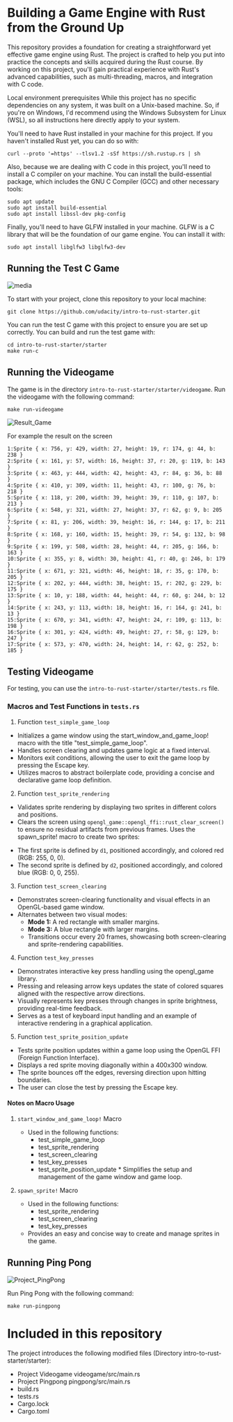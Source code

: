 # Building a Game Engine with Rust from the Ground Up

This repository provides a foundation for creating a straightforward yet effective game engine using Rust. The project is crafted to help you put into practice the concepts and skills acquired during the Rust course. By working on this project, you'll gain practical experience with Rust's advanced capabilities, such as multi-threading, macros, and integration with C code.

Local environment prerequisites
While this project has no specific dependencies on any system, it was built on a Unix-based machine. So, if you're on Windows, I'd recommend using the Windows Subsystem for Linux (WSL), so all instructions here directly apply to your system.

You'll need to have Rust installed in your machine for this project. If you haven't installed Rust yet, you can do so with:

````
curl --proto '=https' --tlsv1.2 -sSf https://sh.rustup.rs | sh
````

Also, because we are dealing with C code in this project, you'll need to install a C compiler on your machine. You can install the build-essential package, which includes the GNU C Compiler (GCC) and other necessary tools:

````
sudo apt update
sudo apt install build-essential
sudo apt install libssl-dev pkg-config

````
Finally, you'll need to have GLFW installed in your machine. GLFW is a C library that will be the foundation of our game engine. You can install it with:

````
sudo apt install libglfw3 libglfw3-dev

````

## Running the Test C Game

![media](https://github.com/1Px-Vision/Game/blob/main/Building%20a%20Game%20Engine%20with%20Rust%20from%20the%20Ground%20Up/img.png)

To start with your project, clone this repository to your local machine:

````
git clone https://github.com/udacity/intro-to-rust-starter.git

````

You can run the test C game with this project to ensure you are set up correctly. You can build and run the test game with:

````
cd intro-to-rust-starter/starter
make run-c
````
## Running the Videogame

The game is in the directory ````intro-to-rust-starter/starter/videogame````.
Run the videogame with the following command:

````
make run-videogame
````
![Result_Game](https://github.com/1Px-Vision/Game/blob/main/Building%20a%20Game%20Engine%20with%20Rust%20from%20the%20Ground%20Up/Rust_Game.jpg)

For example the result on the screen
````
1:Sprite { x: 756, y: 429, width: 27, height: 19, r: 174, g: 44, b: 238 }
2:Sprite { x: 161, y: 57, width: 16, height: 37, r: 20, g: 119, b: 143 }
3:Sprite { x: 463, y: 444, width: 42, height: 43, r: 84, g: 36, b: 88 }
4:Sprite { x: 410, y: 309, width: 11, height: 43, r: 100, g: 76, b: 218 }
5:Sprite { x: 118, y: 200, width: 39, height: 39, r: 110, g: 107, b: 213 }
6:Sprite { x: 548, y: 321, width: 27, height: 37, r: 62, g: 9, b: 205 }
7:Sprite { x: 81, y: 206, width: 39, height: 16, r: 144, g: 17, b: 211 }
8:Sprite { x: 168, y: 160, width: 15, height: 39, r: 54, g: 132, b: 98 }
9:Sprite { x: 199, y: 508, width: 28, height: 44, r: 205, g: 166, b: 163 }
10:Sprite { x: 355, y: 8, width: 30, height: 41, r: 40, g: 246, b: 179 }
11:Sprite { x: 671, y: 321, width: 46, height: 18, r: 35, g: 170, b: 205 }
12:Sprite { x: 202, y: 444, width: 38, height: 15, r: 202, g: 229, b: 175 }
13:Sprite { x: 10, y: 188, width: 44, height: 44, r: 60, g: 244, b: 12 }
14:Sprite { x: 243, y: 113, width: 18, height: 16, r: 164, g: 241, b: 13 }
15:Sprite { x: 670, y: 341, width: 47, height: 24, r: 109, g: 113, b: 198 }
16:Sprite { x: 301, y: 424, width: 49, height: 27, r: 58, g: 129, b: 247 }
17:Sprite { x: 573, y: 470, width: 24, height: 14, r: 62, g: 252, b: 185 }
````

## Testing Videogame
For testing, you can use the ````intro-to-rust-starter/starter/tests.rs```` file.

### Macros and Test Functions in ````tests.rs````

1. Function ````test_simple_game_loop````
  * Initializes a game window using the start_window_and_game_loop! macro with the title "test_simple_game_loop".
  * Handles screen clearing and updates game logic at a fixed interval.
  * Monitors exit conditions, allowing the user to exit the game loop by pressing the Escape key.
  * Utilizes macros to abstract boilerplate code, providing a concise and declarative game loop definition.

2. Function ````test_sprite_rendering````
  * Validates sprite rendering by displaying two sprites in different colors and positions.
  * Clears the screen using ````opengl_game::opengl_ffi::rust_clear_screen()```` to ensure no residual artifacts from previous frames.
    Uses the spawn_sprite! macro to create two sprites:
  - The first sprite is defined by ````d1````, positioned accordingly, and colored red (RGB: 255, 0, 0).
  - The second sprite is defined by ````d2````, positioned accordingly, and colored blue (RGB: 0, 0, 255).

3. Function ````test_screen_clearing````
  * Demonstrates screen-clearing functionality and visual effects in an OpenGL-based game window.
  * Alternates between two visual modes:
    - **Mode 1:** A red rectangle with smaller margins.
    - **Mode 3:** A blue rectangle with larger margins.
    * Transitions occur every 20 frames, showcasing both screen-clearing and sprite-rendering capabilities.

4. Function ````test_key_presses````
  * Demonstrates interactive key press handling using the opengl_game library.
  * Pressing and releasing arrow keys updates the state of colored squares aligned with the respective arrow directions.
  * Visually represents key presses through changes in sprite brightness, providing real-time feedback.
  * Serves as a test of keyboard input handling and an example of interactive rendering in a graphical application.

5. Function ````test_sprite_position_update````
  * Tests sprite position updates within a game loop using the OpenGL FFI (Foreign Function Interface).
  * Displays a red sprite moving diagonally within a 400x300 window.
  * The sprite bounces off the edges, reversing direction upon hitting boundaries.
  * The user can close the test by pressing the Escape key.
  
#### Notes on Macro Usage
  1. ````start_window_and_game_loop!```` Macro
      * Used in the following functions:
          - test_simple_game_loop
          - test_sprite_rendering
          - test_screen_clearing
          - test_key_presses
          - test_sprite_position_update
    * Simplifies the setup and management of the game window and game loop.

2.  ````spawn_sprite!```` Macro
    * Used in the following functions:
      - test_sprite_rendering
      - test_screen_clearing
      - test_key_presses
    * Provides an easy and concise way to create and manage sprites in the game.


## Running Ping Pong

![Project_PingPong](https://github.com/1Px-Vision/Game/blob/main/Building%20a%20Game%20Engine%20with%20Rust%20from%20the%20Ground%20Up/Project_PingPong.jpg)

Run Ping Pong with the following command:
````
make run-pingpong
````

# Included in this repository
The project introduces the following modified files (Directory intro-to-rust-starter/starter):

* Project Videogame videogame/src/main.rs
* Project Pingpong  pingpong/src/main.rs
* build.rs
* tests.rs
* Cargo.lock
* Cargo.toml
